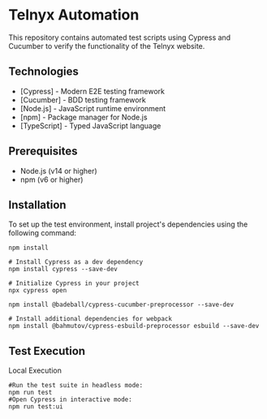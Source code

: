 # Telnyx Automation

This repository contains automated test scripts using Cypress and Cucumber to verify the functionality of the Telnyx website.

## Technologies

- [Cypress] - Modern E2E testing framework
- [Cucumber] - BDD testing framework
- [Node.js] - JavaScript runtime environment
- [npm] - Package manager for Node.js
- [TypeScript] - Typed JavaScript language

## Prerequisites

- Node.js (v14 or higher)
- npm (v6 or higher)

## Installation

To set up the test environment, install project's dependencies using the following command:

```shell
npm install

# Install Cypress as a dev dependency
npm install cypress --save-dev

# Initialize Cypress in your project
npx cypress open

npm install @badeball/cypress-cucumber-preprocessor --save-dev

# Install additional dependencies for webpack
npm install @bahmutov/cypress-esbuild-preprocessor esbuild --save-dev
```

## Test Execution

Local Execution

```shell
#Run the test suite in headless mode:
npm run test
#Open Cypress in interactive mode:
npm run test:ui
```
